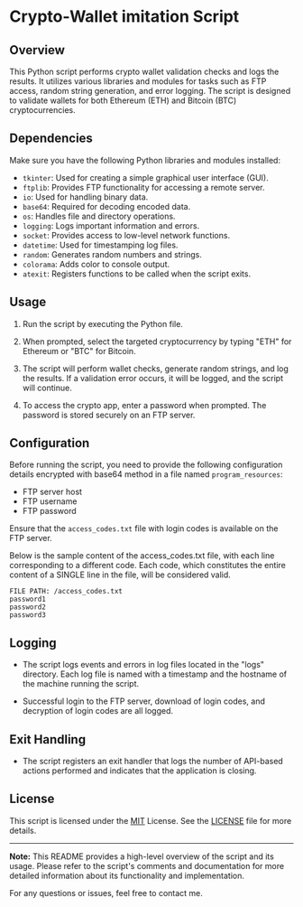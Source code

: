 # Crypto-Wallet imitation Script

## Overview

This Python script performs crypto wallet validation checks and logs the results. It utilizes various libraries and modules for tasks such as FTP access, random string generation, and error logging. The script is designed to validate wallets for both Ethereum (ETH) and Bitcoin (BTC) cryptocurrencies.

## Dependencies

Make sure you have the following Python libraries and modules installed:

- `tkinter`: Used for creating a simple graphical user interface (GUI).
- `ftplib`: Provides FTP functionality for accessing a remote server.
- `io`: Used for handling binary data.
- `base64`: Required for decoding encoded data.
- `os`: Handles file and directory operations.
- `logging`: Logs important information and errors.
- `socket`: Provides access to low-level network functions.
- `datetime`: Used for timestamping log files.
- `random`: Generates random numbers and strings.
- `colorama`: Adds color to console output.
- `atexit`: Registers functions to be called when the script exits.

## Usage

1. Run the script by executing the Python file.

2. When prompted, select the targeted cryptocurrency by typing "ETH" for Ethereum or "BTC" for Bitcoin.

3. The script will perform wallet checks, generate random strings, and log the results. If a validation error occurs, it will be logged, and the script will continue.

4. To access the crypto app, enter a password when prompted. The password is stored securely on an FTP server.

## Configuration

Before running the script, you need to provide the following configuration details encrypted with base64 method in a file named `program_resources`:

- FTP server host
- FTP username
- FTP password

Ensure that the `access_codes.txt` file with login codes is available on the FTP server.

Below is the sample content of the access_codes.txt file, with each line corresponding to a different code. Each code, which constitutes the entire content of a SINGLE line in the file, will be considered valid.
```
FILE PATH: /access_codes.txt
password1
password2
password3
```

## Logging

- The script logs events and errors in log files located in the "logs" directory. Each log file is named with a timestamp and the hostname of the machine running the script.

- Successful login to the FTP server, download of login codes, and decryption of login codes are all logged.

## Exit Handling

- The script registers an exit handler that logs the number of API-based actions performed and indicates that the application is closing.

## License

This script is licensed under the [MIT](https://www.google.com/url?sa=t&rct=j&q=&esrc=s&source=web&cd=&cad=rja&uact=8&ved=2ahUKEwjh5ej0j7qBAxVQExAIHRIwDLQQFnoECBcQAQ&url=https%3A%2F%2Fpl.wikipedia.org%2Fwiki%2FLicencja_MIT&usg=AOvVaw23YLLI-Iwi0nDZ40uyvkLX&opi=89978449) License. See the [LICENSE](https://github.com/MCakacz/Januszyk/blob/main/LICENSE) file for more details.

---

**Note:** This README provides a high-level overview of the script and its usage. Please refer to the script's comments and documentation for more detailed information about its functionality and implementation.

For any questions or issues, feel free to contact me.
